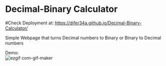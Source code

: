 # Decimal-Binary Calculator

#Check Deployment at: https://difer34a.github.io/Decimal-Binary-Calculator/

Simple Webpage that turns Decimal numbers to Binary or
Binary to Decimal numbers

Demo:
<br>
![ezgif com-gif-maker](https://user-images.githubusercontent.com/82135722/178155409-d4b4dd6c-f6ca-4f63-ada3-c40075014ced.gif)
